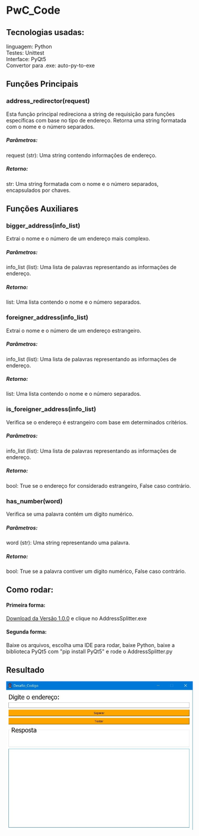 # PwC_Code

## Tecnologias usadas:
linguagem: Python
<br>
Testes: Unittest
<br>
Interface: PyQt5
<br>
Convertor para .exe: auto-py-to-exe

## Funções Principais

### address_redirector(request)
Esta função principal redireciona a string de requisição para funções específicas com base no tipo de endereço. Retorna uma string formatada com o nome e o número separados.

##### Parâmetros:
request (str): Uma string contendo informações de endereço.
##### Retorno:
str: Uma string formatada com o nome e o número separados, encapsulados por chaves.

## Funções Auxiliares
### bigger_address(info_list)
Extrai o nome e o número de um endereço mais complexo.

##### Parâmetros:
info_list (list): Uma lista de palavras representando as informações de endereço.
##### Retorno:
list: Uma lista contendo o nome e o número separados.

### foreigner_address(info_list)
Extrai o nome e o número de um endereço estrangeiro.

##### Parâmetros:
info_list (list): Uma lista de palavras representando as informações de endereço.
##### Retorno:
list: Uma lista contendo o nome e o número separados.

### is_foreigner_address(info_list)
Verifica se o endereço é estrangeiro com base em determinados critérios.

##### Parâmetros:
info_list (list): Uma lista de palavras representando as informações de endereço.
##### Retorno:
bool: True se o endereço for considerado estrangeiro, False caso contrário.

### has_number(word)
Verifica se uma palavra contém um dígito numérico.

##### Parâmetros:
word (str): Uma string representando uma palavra.
##### Retorno:
bool: True se a palavra contiver um dígito numérico, False caso contrário.

## Como rodar:

#### Primeira forma:
[Download da Versão 1.0.0](https://github.com/ViniciusONevesRodrigues/PwC_Code/releases/tag/v1.0.0) e clique no AddressSplitter.exe

#### Segunda forma:
Baixe os arquivos, escolha uma IDE para rodar, baixe Python, baixe a biblioteca PyQt5 com "pip install PyQt5" e rode o AddressSplitter.py


## Resultado

![Resultado](img/rodando.jpg)


